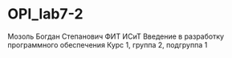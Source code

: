 # OPI_lab7-2
Мозоль
Богдан
Степанович
ФИТ
ИСиТ
Введение в разработку программного обеспечения
Курс 1, группа 2, подгруппа 1
